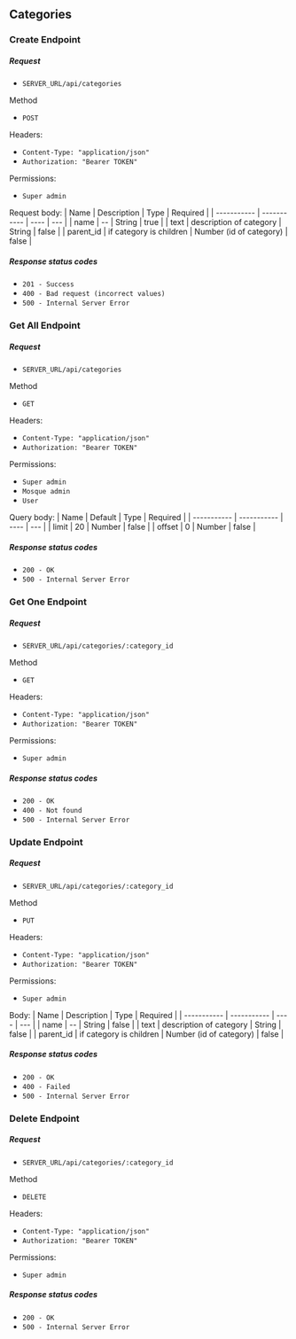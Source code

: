 ## Categories 

### Create Endpoint

##### Request

* `SERVER_URL/api/categories`

Method
* `POST`

Headers:
* `Content-Type: "application/json"`
* `Authorization: "Bearer TOKEN"`

Permissions:
* `Super admin`

Request body:
| Name | Description | Type | Required |
| ----------- | ----------- | ---- | --- |
| name | -- | String | true |
| text | description of category | String | false |
| parent_id | if category is children | Number (id of category) | false |

##### Response status codes

* `201 - Success`
* `400 - Bad request (incorrect values)`
* `500 - Internal Server Error`

### Get All Endpoint

##### Request

* `SERVER_URL/api/categories`

Method
* `GET`

Headers:
* `Content-Type: "application/json"`  
* `Authorization: "Bearer TOKEN"`

Permissions:
* `Super admin`
* `Mosque admin`
* `User`

Query body:
| Name | Default | Type | Required |
| ----------- | ----------- | ---- | --- |
| limit | 20 | Number | false |
| offset | 0 | Number | false |

##### Response status codes

* `200 - OK`  
* `500 - Internal Server Error`

### Get One Endpoint

##### Request

* `SERVER_URL/api/categories/:category_id`

Method
* `GET`

Headers:
* `Content-Type: "application/json"`  
* `Authorization: "Bearer TOKEN"`

Permissions:
* `Super admin`

##### Response status codes

* `200 - OK`  
* `400 - Not found`  
* `500 - Internal Server Error`

### Update Endpoint

##### Request

* `SERVER_URL/api/categories/:category_id`

Method
* `PUT`

Headers:
* `Content-Type: "application/json"`  
* `Authorization: "Bearer TOKEN"`

Permissions:
* `Super admin`

Body:
| Name | Description | Type | Required |
| ----------- | ----------- | ---- | --- |
| name | -- | String | false |
| text | description of category | String | false |
| parent_id | if category is children | Number (id of category) | false |

##### Response status codes

* `200 - OK`  
* `400 - Failed`  
* `500 - Internal Server Error`

### Delete Endpoint

##### Request

* `SERVER_URL/api/categories/:category_id`

Method
* `DELETE`

Headers:
* `Content-Type: "application/json"`  
* `Authorization: "Bearer TOKEN"`

Permissions:
* `Super admin`

##### Response status codes

* `200 - OK`
* `500 - Internal Server Error`